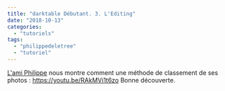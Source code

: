 ```yaml
---
title: "darktable Débutant. 3. L'Editing"
date: "2018-10-13"
categories: 
  - "tutoriels"
tags: 
  - "philippedeletree"
  - "tutoriel"
---
```


[L'ami Philippe](https://www.youtube.com/channel/UCyuC63yBPP5vteLZ-l7T8OA) nous montre comment une méthode de classement de ses photos : https://youtu.be/RAkMVi1t6zo Bonne découverte.
